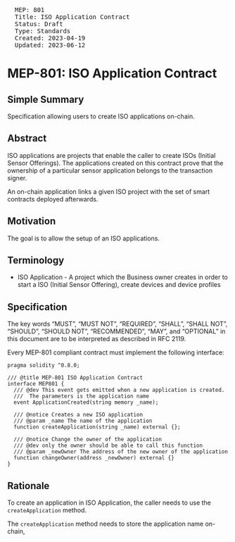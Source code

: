 <pre>
  MEP: 801
  Title: ISO Application Contract
  Status: Draft
  Type: Standards
  Created: 2023-04-19
  Updated: 2023-06-12
</pre>

# MEP-801: ISO Application Contract

## Simple Summary

Specification allowing users to create ISO applications on-chain.

## Abstract

ISO applications are projects that enable the caller to create ISOs (Initial Sensor Offerings). The applications created on this contract prove that the ownership of a particular sensor application belongs to the transaction signer.

An on-chain application links a given ISO project with the set of smart contracts deployed afterwards.

## Motivation

The goal is to allow the setup of an ISO applications.

## Terminology

- ISO Application - A project which the Business owner creates in order to start a ISO (Initial Sensor Offering), create devices and device profiles


## Specification

The key words “MUST”, “MUST NOT”, “REQUIRED”, “SHALL”, “SHALL NOT”, “SHOULD”, “SHOULD NOT”, “RECOMMENDED”, “MAY”, and “OPTIONAL” in this document are to be interpreted as described in RFC 2119.

Every MEP-801 compliant contract must implement the following interface:

```solidity=
pragma solidity ^0.8.0;

/// @title MEP-801 ISO Application Contract
interface MEP801 {
  /// @dev This event gets emitted when a new application is created.
  ///  The parameters is the application name
  event ApplicationCreated(string memory _name);
  
  /// @notice Creates a new ISO application
  /// @param _name The name of the application
  function createApplication(string _name) external {};
  
  /// @notice Change the owner of the application
  /// @dev only the owner should be able to call this function
  /// @param _newOwner The address of the new owner of the application
  function changeOwner(address _newOwner) external {}
}
```

## Rationale

To create an application in ISO Application, the caller needs to use the `createApplication` method.

The `createApplication` method needs to store the application name on-chain,
